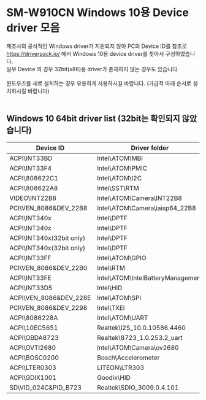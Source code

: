# SM-W910CN Windows 10용 Device driver 모음

제조사의 공식적인 Windows driver가 지원되지 않아 PC의 Device ID를 참조로 https://driverpack.io/ 에서 Windows 10용 device driver를 찾아서 구성하였습니다.</br>
일부 Device 의 경우 32bit(x86)용 driver가 존재하지 않는 경우도 있습니다.</br>
</br>
윈도우즈를 새로 설치하는 경우 유용하게 사용하시길 바랍니다. (가급적 아래 순서로 설치하시길 바랍니다)
</br></br>

## Windows 10 64bit driver list (32bit는 확인되지 않았습니다)
Device ID | Driver folder	| Inf	file | Version |
--|--|--|--|
ACPI\INT33BD|Intel\ATOM\MBI|MBI.inf|09/24/2015,604.10146.2655.6883|
ACPI\INT33F4|Intel\ATOM\PMIC|pmic.inf|04/02/2015,604.10135.1020.62982|
ACPI\808622C1|Intel\ATOM\I2C|iai2ce.inf|10/12/2015,604.10146.2654.7394|
ACPI\808622A8|Intel\SST\RTM|isstrtc.inf|01/12/2016,604.10135.2747.11324|
VIDEO\INT22B8|Intel\ATOM\Camera\INT22B8|iacamera64.inf|03/02/2016,21.10586.6069.2007|
PCI\VEN_8086&DEV_22B8|Intel\ATOM\Camera\iaisp64_22B8|iaisp32.inf|03/02/2016,21.10586.6069.2007|
ACPI\INT340x|Intel\DPTF|dptf_acpi.inf|01/10/2017,8.2.11003.3588|
ACPI\INT340x|Intel\DPTF|dptf_cpu.inf|01/10/2017,8.2.11003.3588|
ACPI\INT340x(32bit only)|Intel\DPTF|dptf_pch.inf|01/10/2017,8.2.11003.3588|
ACPI\INT340x(32bit only)|Intel\DPTF|esif_manager.inf|01/10/2017,8.2.11003.3588|
ACPI\INT33FF|Intel\ATOM\GPIO|iagpioe.inf|07/15/2015,604.10146.2652.3930|
PCI\VEN_8086&DEV_22B0|Intel\RTM|igdlh64.inf|11/04/2020,20.19.15.5171|
ACPI\INT33FE|Intel\ATOM\IntelBatteryManagement|IntelBatteryManagement.inf|06/04/2016,604.10146.2444.27233|
ACPI\INT33D5|Intel\HID|HidEventFilter.inf|09/11/2015, 1.1.0.311|
ACPI\VEN_8086&DEV_228E|Intel\ATOM\SPI|iaspie.inf|06/01/2015,604.10146.2657.947|
PCI\VEN_8086&DEV_2298|Intel\TXEI|TXEI.inf|10/11/2015,2.0.0.1094|
ACPI\8086228A|Intel\ATOM\UART|iauarte.inf|05/21/2015,604.10146.2653.391|
ACPI\10EC5651|Realtek\I2S_10.0.10586.4460|rtii2sac.inf|09/12/2016,10.0.10586.4460|
ACPI\OBDA8723|Realtek\8723_1.0.253.2_uart|rtkuart.inf|06/28/2019,1.0.253.2|
ACPI\OVTI2680|Intel\ATOM\Camera\ov2680|ov2680.inf|07/08/2015,1.0.12.1|
ACPI\BOSC0200|Bosch\Accelerometer|boschaccelerometer.inf|08/26/2015,1.02.00|
ACPI\LTER0303|LITEON\LTR303|LTR303.inf|05/30/2017,8.54.50.545|
ACPI\GDIX1001|Goodix\HID|GoodixTouchDriver.inf|11/07/2015,1.2.2.26|
SD\VID_024C&PID_B723|Realtek\SDIO_3009.0.4.101|netrtwlans.inf|11/01/2018,3009.0.4.101|
